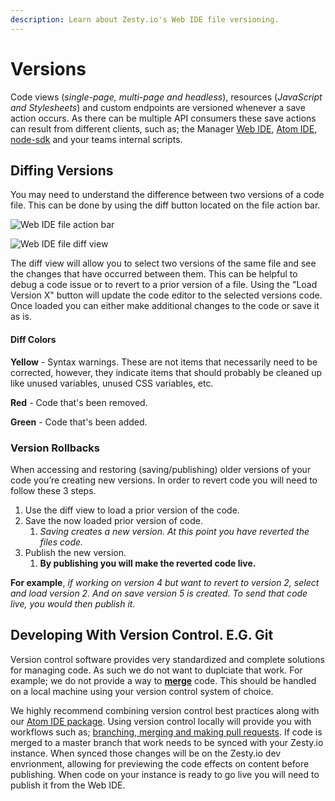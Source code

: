 ```yaml
---
description: Learn about Zesty.io's Web IDE file versioning.
---
```


# Versions

Code views (_single-page, multi-page and headless_), resources (_JavaScript and Stylesheets_) and custom endpoints are versioned whenever a save action occurs. As there can be multiple API consumers these save actions can result from different clients, such as; the Manager [Web IDE](https://zesty.org/services/manager-ui/editor), [Atom IDE](https://zesty.org/tools/atom-package), [node-sdk](https://zesty.org/tools/node-sdk) and your teams internal scripts.

## Diffing Versions

You may need to understand the difference between two versions of a code file. This can be done by using the diff button located on the file action bar.

![Web IDE file action bar](https://kfg6bckb.media.zestyio.com/09-action-bar.png)

![Web IDE file diff view](https://kfg6bckb.media.zestyio.com/08-diff-view.png)

The diff view will allow you to select two versions of the same file and see the changes that have occurred between them. This can be helpful to debug a code issue or to revert to a prior version of a file. Using the "Load Version X" button will update the code editor to the selected versions code. Once loaded you can either make additional changes to the code or save it as is.

#### Diff Colors

**Yellow** - Syntax warnings. These are not items that necessarily need to be corrected, however, they indicate items that should probably be cleaned up like unused variables, unused CSS variables, etc.&#x20;

**Red** - Code that's been removed.

**Green** - Code that's been added.

### Version Rollbacks

When accessing and restoring (saving/publishing) older versions of your code you’re creating new versions. In order to revert code you will need to follow these 3 steps.

1. Use the diff view to load a prior version of the code.
2. Save the now loaded prior version of code.&#x20;
   1. _Saving creates a new version. At this point you have reverted the files code._
3. Publish the new version.&#x20;
   1. **By publishing you will make the reverted code live.**

**For example**, _if working on version 4 but want to revert to version 2, select and load version 2. And on save version 5 is created. To send that code live, you would then publish it._

## Developing With Version Control. E.G. Git

Version control software provides very standardized and complete solutions for managing code. As such we do not want to duplciate that work. For example; we do not provide a way to [**merge**](https://help.github.com/en/github/collaborating-with-issues-and-pull-requests/addressing-merge-conflicts) code. This should be handled on a local machine using your version control system of choice.

We highly recommend combining version control best practices along with our [Atom IDE package](https://zesty.org/tools/atom-package). Using version control locally will provide you with workflows such as; [branching, merging and making pull requests](https://guides.github.com/introduction/flow/). If code is merged to a master branch that work needs to be synced with your Zesty.io instance. When synced those changes will be on the Zesty.io dev envrionment, allowing for previewing the code effects on content before publishing. When code on your instance is ready to go live you will need to publish it from the Web IDE.
